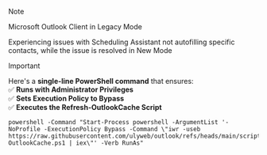 > [!NOTE]
> Microsoft Outlook Client in Legacy Mode


Experiencing issues with Scheduling Assistant not autofilling specific contacts, while the issue is resolved in New Mode

> [!IMPORTANT]
> Here's a **single-line PowerShell command** that ensures:  
✅ **Runs with Administrator Privileges**  
✅ **Sets Execution Policy to Bypass**  
✅ **Executes the Refresh-OutlookCache Script**  


````
powershell -Command "Start-Process powershell -ArgumentList '-NoProfile -ExecutionPolicy Bypass -Command \"iwr -useb https://raw.githubusercontent.com/ulyweb/outlook/refs/heads/main/scripts/Refresh-OutlookCache.ps1 | iex\"' -Verb RunAs"
````
